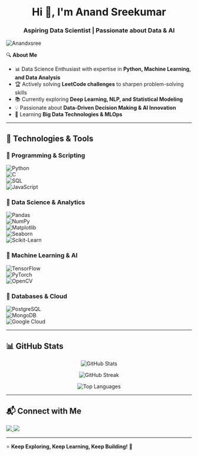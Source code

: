<h1 align="center">Hi 👋, I'm Anand Sreekumar</h1>
<h3 align="center">Aspiring Data Scientist | Passionate about Data & AI</h3>

<p align="left"> <img src="https://komarev.com/ghpvc/?username=Anandxsree&label=Profile%20views&color=0e75b6&style=flat" alt="Anandxsree" /> </p>

🔍 **About Me**  
- 📊 Data Science Enthusiast with expertise in **Python, Machine Learning, and Data Analysis**  
- 🏆 Actively solving **LeetCode challenges** to sharpen problem-solving skills  
- 📚 Currently exploring **Deep Learning, NLP, and Statistical Modeling**  
- 💡 Passionate about **Data-Driven Decision Making & AI Innovation**  
- 🌱 Learning **Big Data Technologies & MLOps**  

---

## 🚀 Technologies & Tools  

### 📌 Programming & Scripting  
![Python](https://img.shields.io/badge/Python-3776AB?style=for-the-badge&logo=python&logoColor=white)  
![C](https://img.shields.io/badge/C-00599C?style=for-the-badge&logo=c&logoColor=white)  
![SQL](https://img.shields.io/badge/SQL-4479A1?style=for-the-badge&logo=sql&logoColor=white)  
![JavaScript](https://img.shields.io/badge/JavaScript-F7DF1E?style=for-the-badge&logo=javascript&logoColor=black)  

### 📌 Data Science & Analytics  
![Pandas](https://img.shields.io/badge/Pandas-150458?style=for-the-badge&logo=pandas&logoColor=white)  
![NumPy](https://img.shields.io/badge/NumPy-013243?style=for-the-badge&logo=numpy&logoColor=white)  
![Matplotlib](https://img.shields.io/badge/Matplotlib-11557c?style=for-the-badge&logo=matplotlib&logoColor=white)  
![Seaborn](https://img.shields.io/badge/Seaborn-008080?style=for-the-badge&logo=seaborn&logoColor=white)  
![Scikit-Learn](https://img.shields.io/badge/ScikitLearn-F7931E?style=for-the-badge&logo=scikitlearn&logoColor=white)  

### 📌 Machine Learning & AI  
![TensorFlow](https://img.shields.io/badge/TensorFlow-FF6F00?style=for-the-badge&logo=tensorflow&logoColor=white)  
![PyTorch](https://img.shields.io/badge/PyTorch-EE4C2C?style=for-the-badge&logo=pytorch&logoColor=white)  
![OpenCV](https://img.shields.io/badge/OpenCV-5C3EE8?style=for-the-badge&logo=opencv&logoColor=white)  

### 📌 Databases & Cloud  
![PostgreSQL](https://img.shields.io/badge/PostgreSQL-316192?style=for-the-badge&logo=postgresql&logoColor=white)  
![MongoDB](https://img.shields.io/badge/MongoDB-47A248?style=for-the-badge&logo=mongodb&logoColor=white)  
![Google Cloud](https://img.shields.io/badge/GoogleCloud-4285F4?style=for-the-badge&logo=googlecloud&logoColor=white)  

---

## 📊 GitHub Stats  

<p align="center">
  <img src="https://github-readme-stats.vercel.app/api?username=Anandxsree&show_icons=true&theme=dark" alt="GitHub Stats" />
</p>

<p align="center">
  <img src="https://github-readme-streak-stats.herokuapp.com/?user=Anandxsree&theme=dark" alt="GitHub Streak" />
</p>

<p align="center">
  <img src="https://github-readme-stats.vercel.app/api/top-langs?username=Anandxsree&show_icons=true&layout=compact&theme=dark" alt="Top Languages" />
</p>

---

## 📬 Connect with Me  
<a href="https://www.linkedin.com/in/anand-sreekumar-09188b291/" target="_blank">
  <img src="https://img.shields.io/badge/LinkedIn-0A66C2?style=for-the-badge&logo=linkedin&logoColor=white" />
</a>  
<a href="https://www.instagram.com/anand__sre/" target="_blank">
  <img src="https://img.shields.io/badge/Instagram-E4405F?style=for-the-badge&logo=instagram&logoColor=white" />
</a>  

---

⭐ **Keep Exploring, Keep Learning, Keep Building!** 🚀  
